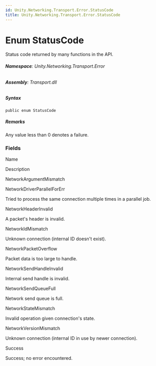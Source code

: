 ```yaml
---
id: Unity.Networking.Transport.Error.StatusCode
title: Unity.Networking.Transport.Error.StatusCode
---
```



# Enum StatusCode


Status code returned by many functions in the API.





###### **Namespace**: Unity.Networking.Transport.Error

###### **Assembly**: Transport.dll

##### Syntax


``` lang-csharp
public enum StatusCode
```



##### **Remarks**


Any value less than 0 denotes a failure.



### Fields

Name









Description

NetworkArgumentMismatch

NetworkDriverParallelForErr

Tried to process the same connection multiple times in a parallel job.

NetworkHeaderInvalid

A packet's header is invalid.

NetworkIdMismatch

Unknown connection (internal ID doesn't exist).

NetworkPacketOverflow

Packet data is too large to handle.

NetworkSendHandleInvalid

Internal send handle is invalid.

NetworkSendQueueFull

Network send queue is full.

NetworkStateMismatch

Invalid operation given connection's state.

NetworkVersionMismatch

Unknown connection (internal ID in use by newer connection).

Success

Success; no error encountered.



